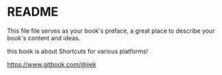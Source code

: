 # README

This file file serves as your book's preface, a great place to describe your book's content and ideas.

this book is about Shortcuts for various platforms!

<https://www.gitbook.com/@jiek>